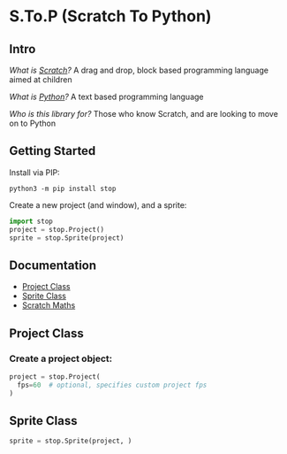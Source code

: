 # S.To.P (Scratch To Python)

## Intro

*What is [Scratch](https://scratch.mit.edu)?*
A drag and drop, block based programming language aimed at children

*What is [Python](https://python.org)?*
A text based programming language

*Who is this library for?*
Those who know Scratch, and are looking to move on to Python

## Getting Started

Install via PIP:

`python3 -m pip install stop`

Create a new project (and window), and a sprite:

 ```python
 import stop
 project = stop.Project()
 sprite = stop.Sprite(project)
 ```
## Documentation
- [Project Class](#project-class)
- [Sprite Class](#sprite-class)
- [Scratch Maths](#scratch-maths)

## Project Class

### Create a project object:

```python
project = stop.Project(
  fps=60  # optional, specifies custom project fps
)
```





## Sprite Class

```python
sprite = stop.Sprite(project, )
```